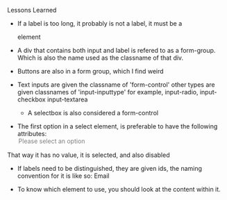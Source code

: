 Lessons Learned

- If a label is too long, it probably is not a label, it must be a <p> element

- A div that contains both input and label is refered to as a form-group. Which is also the name used as the classname of that div.

- Buttons are also in a form group, which I find weird

- Text inputs are given the classname of 'form-control' other types are given classnames of 'input-inputtype' for example, input-radio, input-checkbox input-textarea

  - A selectbox is also considered a form-control

- The first option in a select element, is preferable to have the following attributes: <option select disabled value>Please select an option</option>

That way it has no value, it is selected, and also disabled

- If labels need to be distinguished, they are given ids, the naming convention for it is like so:
  <label for="email" id="email-label">Email</label>

- To know which element to use, you should look at the content within it.